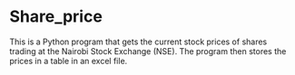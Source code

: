 # Share_price
This is a Python program that gets the current stock prices of shares trading at the Nairobi Stock Exchange (NSE).
The program then stores the prices in a table in an excel file.
